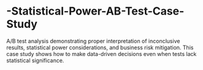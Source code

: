 # -Statistical-Power-AB-Test-Case-Study
A/B test analysis demonstrating proper interpretation of inconclusive results, statistical power considerations, and business risk mitigation. This case study shows how to make data-driven decisions even when tests lack statistical significance.
